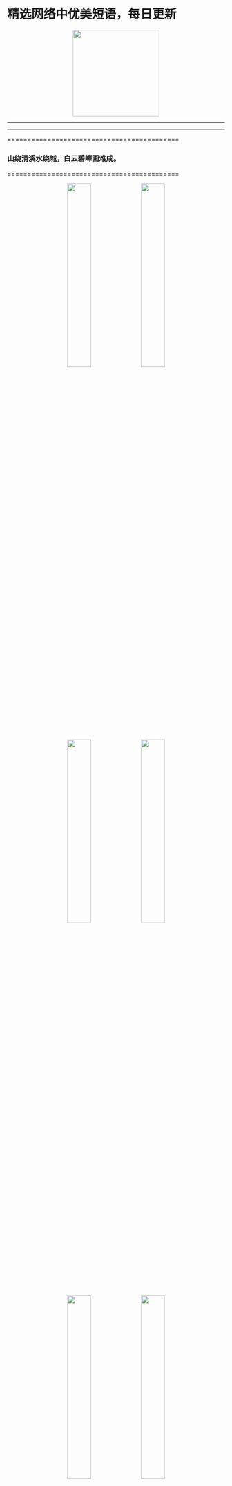  # 精选网络中优美短语，每日更新

<p align="center">
  <a href="https://github.com/xxjwxc/PoetryRhyme">
    <img src="img/logo/logo2.jpg" width="200">
  </a>
</p>

-----------------------------------



-----------------------------------
===========================================
### 山绕清溪水绕城，白云碧嶂画难成。 ​​​​
===========================================

<p align="center" margin: 0 auto;>
<img src="http://wx1.sinaimg.cn/large/006qmtKlly1gdy5tagrngj30c8092gmh.jpg" width=33%>
<img src="http://wx1.sinaimg.cn/large/006qmtKlly1gdy5tahmz6j30c809t755.jpg" width=33%>
<img src="http://wx1.sinaimg.cn/large/006qmtKlly1gdy5tagxpdj30c80ezdh4.jpg" width=33%>
<img src="http://wx1.sinaimg.cn/large/006qmtKlly1gdy5tahka7j30c80ghtan.jpg" width=33%>
<img src="http://wx1.sinaimg.cn/large/006qmtKlly1gdy5tagtjjj30c808z0ti.jpg" width=33%>
<img src="http://wx1.sinaimg.cn/large/006qmtKlly1gdy5tak7n9j30c80880th.jpg" width=33%>
<img src="http://wx1.sinaimg.cn/large/006qmtKlly1gdy5takrzej30c808zt9i.jpg" width=33%>
<img src="http://wx1.sinaimg.cn/large/006qmtKlly1gdy5talxqmj30c808y3zq.jpg" width=33%>
<img src="http://wx1.sinaimg.cn/large/006qmtKlly1gdy5tan3bwj30c8093mxz.jpg" width=33%>
</p>
<font color=red size=1>2020-04-19 14:20:03 </font>

-----------------------------------

-----------------------------------
===========================================
### 青砖小瓦马头墙，回廊挂落花格窗。 ​
===========================================

<p align="center" margin: 0 auto;>
<img src="http://wx3.sinaimg.cn/large/006qmtKlly1gdy5r2shtoj30j60j8785.jpg" width=33%>
<img src="http://wx3.sinaimg.cn/large/006qmtKlly1gdy5r2rc8bj30j60cs3zk.jpg" width=33%>
<img src="http://wx3.sinaimg.cn/large/006qmtKlly1gdy5r2qnfgj30j60cswfe.jpg" width=33%>
<img src="http://wx3.sinaimg.cn/large/006qmtKlly1gdy5r2qaefj30j60cs3yw.jpg" width=33%>
<img src="http://wx3.sinaimg.cn/large/006qmtKlly1gdy5r2x6cnj30j60csaaj.jpg" width=33%>
<img src="http://wx3.sinaimg.cn/large/006qmtKlly1gdy5r2sl1hj30j60j8di4.jpg" width=33%>
<img src="http://wx3.sinaimg.cn/large/006qmtKlly1gdy5r2whtsj30ig0rcta8.jpg" width=33%>
<img src="http://wx3.sinaimg.cn/large/006qmtKlly1gdy5r2wgphj30j60cs0tz.jpg" width=33%>
<img src="http://wx3.sinaimg.cn/large/006qmtKlly1gdy5r2vw5sj30j60cs3yo.jpg" width=33%>
</p>
<font color=red size=1>2020-04-19 12:20:03 </font>

-----------------------------------

-----------------------------------
===========================================
### 世间不贵长生学，只爱花香耳目前。 ​
===========================================

<p align="center" margin: 0 auto;>
<img src="http://wx2.sinaimg.cn/large/006qmtKlly1gdy5puq902j30j60cr0wz.jpg" width=33%>
<img src="http://wx2.sinaimg.cn/large/006qmtKlly1gdy5puqncwj30j60cr0wj.jpg" width=33%>
<img src="http://wx2.sinaimg.cn/large/006qmtKlly1gdy5purp32j30j60crjvt.jpg" width=33%>
<img src="http://wx2.sinaimg.cn/large/006qmtKlly1gdy5pur27zj30j60cr428.jpg" width=33%>
<img src="http://wx2.sinaimg.cn/large/006qmtKlly1gdy5puzevrj30j60crtbv.jpg" width=33%>
<img src="http://wx2.sinaimg.cn/large/006qmtKlly1gdy5pv607yj30j60suk1j.jpg" width=33%>
<img src="http://wx2.sinaimg.cn/large/006qmtKlly1gdy5pv0w6zj30j60sutdr.jpg" width=33%>
<img src="http://wx2.sinaimg.cn/large/006qmtKlly1gdy5pv1da1j30j60crtcb.jpg" width=33%>
<img src="http://wx2.sinaimg.cn/large/006qmtKlly1gdy5pv3ijjj30j60su7bt.jpg" width=33%>
</p>
<font color=red size=1>2020-04-19 10:20:03 </font>

-----------------------------------

-----------------------------------
===========================================
### 柔和者，自然善良
### 大度者，自然超脱
### 深远者，自然开阔
### 有容者，自然喜悦 ​
===========================================

<p align="center" margin: 0 auto;>
<img src="http://wx4.sinaimg.cn/large/006qmtKlly1gdy5oom25aj30j60csdhr.jpg" width=33%>
<img src="http://wx4.sinaimg.cn/large/006qmtKlly1gdy5oomd6hj30j60bzwhe.jpg" width=33%>
<img src="http://wx4.sinaimg.cn/large/006qmtKlly1gdy5oon4ykj30j60cs77d.jpg" width=33%>
<img src="http://wx4.sinaimg.cn/large/006qmtKlly1gdy5oon3stj30j60cs421.jpg" width=33%>
<img src="http://wx4.sinaimg.cn/large/006qmtKlly1gdy5ootdiaj30j60csdgw.jpg" width=33%>
<img src="http://wx4.sinaimg.cn/large/006qmtKlly1gdy5ool9zyj30j00fggmc.jpg" width=33%>
<img src="http://wx4.sinaimg.cn/large/006qmtKlly1gdy5oowmloj30j60se46s.jpg" width=33%>
<img src="http://wx4.sinaimg.cn/large/006qmtKlly1gdy5oou1uqj30j60csjtr.jpg" width=33%>
<img src="http://wx4.sinaimg.cn/large/006qmtKlly1gdy5oox1iwj30j60cswgp.jpg" width=33%>
</p>
<font color=red size=1>2020-04-19 08:20:03 </font>

-----------------------------------

-----------------------------------
===========================================
### 空山无人，水流花开[心]早安[心] ​
===========================================

<p align="center" margin: 0 auto;>
<img src="http://wx1.sinaimg.cn/large/006qmtKlly1gdy5n8hby8j30j60csmza.jpg" width=33%>
<img src="http://wx1.sinaimg.cn/large/006qmtKlly1gdy5n8gl86j30j60csmyn.jpg" width=33%>
<img src="http://wx1.sinaimg.cn/large/006qmtKlly1gdy5n89e2lj30j60cs3zq.jpg" width=33%>
<img src="http://wx1.sinaimg.cn/large/006qmtKlly1gdy5n8bhqyj30j60csjsw.jpg" width=33%>
<img src="http://wx1.sinaimg.cn/large/006qmtKlly1gdy5n89udhj30j60ctmyx.jpg" width=33%>
<img src="http://wx1.sinaimg.cn/large/006qmtKlly1gdy5n8i6w8j30j60bw40d.jpg" width=33%>
<img src="http://wx1.sinaimg.cn/large/006qmtKlly1gdy5n8ga58j30j60r8jw5.jpg" width=33%>
<img src="http://wx1.sinaimg.cn/large/006qmtKlly1gdy5n8gj13j30j60ctwfy.jpg" width=33%>
<img src="http://wx1.sinaimg.cn/large/006qmtKlly1gdy5n8hdgcj30j60ct404.jpg" width=33%>
</p>
<font color=red size=1>2020-04-19 06:20:03 </font>

-----------------------------------

-----------------------------------
===========================================
### 花有清香月有阴[月亮]晚安[月亮] ​
===========================================

<p align="center" margin: 0 auto;>
<img src="http://wx2.sinaimg.cn/large/006qmtKlly1gdwxpxs0j8j30j60cnacy.jpg" width=33%>
<img src="http://wx2.sinaimg.cn/large/006qmtKlly1gdwxpxt799j30j60cm0wl.jpg" width=33%>
<img src="http://wx2.sinaimg.cn/large/006qmtKlly1gdwxpy1l3ej30j60eejw4.jpg" width=33%>
<img src="http://wx2.sinaimg.cn/large/006qmtKlly1gdwxpxseszj30j60coq5l.jpg" width=33%>
<img src="http://wx2.sinaimg.cn/large/006qmtKlly1gdwxpxya7uj30j60cat9z.jpg" width=33%>
<img src="http://wx2.sinaimg.cn/large/006qmtKlly1gdwxpxtad5j30j60cp77h.jpg" width=33%>
<img src="http://wx2.sinaimg.cn/large/006qmtKlly1gdwxpxz9hqj30j60cqtcl.jpg" width=33%>
<img src="http://wx2.sinaimg.cn/large/006qmtKlly1gdwxpy87qej30j60cq77a.jpg" width=33%>
<img src="http://wx2.sinaimg.cn/large/006qmtKlly1gdwxpy07ssj30j60d7tb0.jpg" width=33%>
</p>
<font color=red size=1>2020-04-18 22:20:03 </font>

-----------------------------------

-----------------------------------
===========================================
### 山气朝来爽，溪流日向清。
### 远心何处惬，闲棹此中行。 ​
===========================================

<p align="center" margin: 0 auto;>
<img src="http://wx3.sinaimg.cn/large/006qmtKlly1gdwxuy9lwaj30j60ctdg9.jpg" width=33%>
<img src="http://wx3.sinaimg.cn/large/006qmtKlly1gdwxuy9prtj30j60ctdg9.jpg" width=33%>
<img src="http://wx3.sinaimg.cn/large/006qmtKlly1gdwxuyabzij30j60csq4d.jpg" width=33%>
<img src="http://wx3.sinaimg.cn/large/006qmtKlly1gdwxuy9vdmj30j60ctdg9.jpg" width=33%>
<img src="http://wx3.sinaimg.cn/large/006qmtKlly1gdwxuy9sbmj30j60aeaau.jpg" width=33%>
<img src="http://wx3.sinaimg.cn/large/006qmtKlly1gdwxuya2fmj30j60csab3.jpg" width=33%>
<img src="http://wx3.sinaimg.cn/large/006qmtKlly1gdwxuyh4v8j30j60as0ty.jpg" width=33%>
<img src="http://wx3.sinaimg.cn/large/006qmtKlly1gdwxuykasaj30j60as3zt.jpg" width=33%>
<img src="http://wx3.sinaimg.cn/large/006qmtKlly1gdwxuylxz5j30j60cst96.jpg" width=33%>
</p>
<font color=red size=1>2020-04-18 18:20:03 </font>

-----------------------------------

-----------------------------------
===========================================
### 一念一清净，心是莲花开 ​
===========================================

<p align="center" margin: 0 auto;>
<img src="http://wx2.sinaimg.cn/large/006qmtKlly1gdwxtooaufj30j60kyacs.jpg" width=33%>
<img src="http://wx2.sinaimg.cn/large/006qmtKlly1gdwxtov654j30j60g5q49.jpg" width=33%>
<img src="http://wx2.sinaimg.cn/large/006qmtKlly1gdwxtomy87j30j60j9mz1.jpg" width=33%>
<img src="http://wx2.sinaimg.cn/large/006qmtKlly1gdwxtoujzdj30j60l10ur.jpg" width=33%>
<img src="http://wx2.sinaimg.cn/large/006qmtKlly1gdwxton6orj30j60h4jtb.jpg" width=33%>
<img src="http://wx2.sinaimg.cn/large/006qmtKlly1gdwxtonxsdj30j60kzwfx.jpg" width=33%>
<img src="http://wx2.sinaimg.cn/large/006qmtKlly1gdwxtouazpj30j60hdwfg.jpg" width=33%>
<img src="http://wx2.sinaimg.cn/large/006qmtKlly1gdwxtovt13j30j60hbabv.jpg" width=33%>
<img src="http://wx2.sinaimg.cn/large/006qmtKlly1gdwxtovs89j30j60l10ur.jpg" width=33%>
</p>
<font color=red size=1>2020-04-18 16:20:03 </font>

-----------------------------------

-----------------------------------
===========================================
### 兰花本是山中草，还向山中种此花。 ​
===========================================

<p align="center" margin: 0 auto;>
<img src="http://wx2.sinaimg.cn/large/006qmtKlly1gdwxsc10h7j30j609sju5.jpg" width=33%>
<img src="http://wx2.sinaimg.cn/large/006qmtKlly1gdwxsbpzmbj30j60prgow.jpg" width=33%>
<img src="http://wx2.sinaimg.cn/large/006qmtKlly1gdwxsbo4i0j30j60cswfv.jpg" width=33%>
<img src="http://wx2.sinaimg.cn/large/006qmtKlly1gdwxsbwk6zj30go0ae0tn.jpg" width=33%>
<img src="http://wx2.sinaimg.cn/large/006qmtKlly1gdwxsbnxw6j30j60cltaa.jpg" width=33%>
<img src="http://wx2.sinaimg.cn/large/006qmtKlly1gdwxsbwjsgj30j60cs752.jpg" width=33%>
<img src="http://wx2.sinaimg.cn/large/006qmtKlly1gdwxsbvavgj30j60cpjst.jpg" width=33%>
<img src="http://wx2.sinaimg.cn/large/006qmtKlly1gdwxsc0zq1j30is0hs756.jpg" width=33%>
<img src="http://wx2.sinaimg.cn/large/006qmtKlly1gdwxsc304sj30ip0bk40h.jpg" width=33%>
</p>
<font color=red size=1>2020-04-18 14:20:03 </font>

-----------------------------------

-----------------------------------
===========================================
### 几日邻村桑柘，梦中烟雨江南。 ​
===========================================

<p align="center" margin: 0 auto;>
<img src="http://wx2.sinaimg.cn/large/006qmtKlly1gdwxoojdpwj30j60chgnn.jpg" width=33%>
<img src="http://wx2.sinaimg.cn/large/006qmtKlly1gdwxooalhoj30j6087t94.jpg" width=33%>
<img src="http://wx2.sinaimg.cn/large/006qmtKlly1gdwxoobq7ij30j60cl76o.jpg" width=33%>
<img src="http://wx2.sinaimg.cn/large/006qmtKlly1gdwxooba19j30j60abjs4.jpg" width=33%>
<img src="http://wx2.sinaimg.cn/large/006qmtKlly1gdwxook39dj30e30biq52.jpg" width=33%>
<img src="http://wx2.sinaimg.cn/large/006qmtKlly1gdwxoobbulj30hd0ajdhi.jpg" width=33%>
<img src="http://wx2.sinaimg.cn/large/006qmtKlly1gdwxooea1ij30j60b7wfq.jpg" width=33%>
<img src="http://wx2.sinaimg.cn/large/006qmtKlly1gdwxoone4wj30ix0b177h.jpg" width=33%>
<img src="http://wx2.sinaimg.cn/large/006qmtKlly1gdwxoohok2j30j60csjt9.jpg" width=33%>
</p>
<font color=red size=1>2020-04-18 12:20:03 </font>

-----------------------------------

-----------------------------------
===========================================
### 江南春尽离肠断，蘋满汀洲人未归。 ​
===========================================

<p align="center" margin: 0 auto;>
<img src="http://wx2.sinaimg.cn/large/006qmtKlly1gdwxn5nm79j30j60doaaq.jpg" width=33%>
<img src="http://wx2.sinaimg.cn/large/006qmtKlly1gdwxn5i0ilj30j60cq0ts.jpg" width=33%>
<img src="http://wx2.sinaimg.cn/large/006qmtKlly1gdwxn5iaj2j30j60csabf.jpg" width=33%>
<img src="http://wx2.sinaimg.cn/large/006qmtKlly1gdwxn5isk1j30i80b1abs.jpg" width=33%>
<img src="http://wx2.sinaimg.cn/large/006qmtKlly1gdwxn5i5cdj30im0btwf7.jpg" width=33%>
<img src="http://wx2.sinaimg.cn/large/006qmtKlly1gdwxn5j6iej30is0bmmxz.jpg" width=33%>
<img src="http://wx2.sinaimg.cn/large/006qmtKlly1gdwxn5o63dj30io0dy75n.jpg" width=33%>
<img src="http://wx2.sinaimg.cn/large/006qmtKlly1gdwxn5n81rj30j60cq0u0.jpg" width=33%>
<img src="http://wx2.sinaimg.cn/large/006qmtKlly1gdwxn5xihhj30du0ku40d.jpg" width=33%>
</p>
<font color=red size=1>2020-04-18 10:20:03 </font>

-----------------------------------

-----------------------------------
===========================================
### 一鸟不啼春寂寂，百花都落雨蒙蒙。 ​
===========================================

<p align="center" margin: 0 auto;>
<img src="http://wx2.sinaimg.cn/large/006qmtKlly1gdwxldn3wej30j60j60vg.jpg" width=33%>
<img src="http://wx2.sinaimg.cn/large/006qmtKlly1gdwxldlexjj30j60cjdgk.jpg" width=33%>
<img src="http://wx2.sinaimg.cn/large/006qmtKlly1gdwxldle9qj30j60bdt9t.jpg" width=33%>
<img src="http://wx2.sinaimg.cn/large/006qmtKlly1gdwxldmjeqj30j60csab5.jpg" width=33%>
<img src="http://wx2.sinaimg.cn/large/006qmtKlly1gdwxldn2sij30j60e2jt8.jpg" width=33%>
<img src="http://wx2.sinaimg.cn/large/006qmtKlly1gdwxldm6vlj30j60ctgmq.jpg" width=33%>
<img src="http://wx2.sinaimg.cn/large/006qmtKlly1gdwxldqbduj30j60csjsr.jpg" width=33%>
<img src="http://wx2.sinaimg.cn/large/006qmtKlly1gdwxldqsmwj30j60cp75i.jpg" width=33%>
<img src="http://wx2.sinaimg.cn/large/006qmtKlly1gdwxldsi7pj30j60cojry.jpg" width=33%>
</p>
<font color=red size=1>2020-04-18 08:20:03 </font>

-----------------------------------

-----------------------------------
===========================================
### 晨运祥光 [心]早安[心] ​
===========================================

<p align="center" margin: 0 auto;>
<img src="http://wx3.sinaimg.cn/large/006qmtKlly1gdwxj8s8roj30j60cet9w.jpg" width=33%>
<img src="http://wx3.sinaimg.cn/large/006qmtKlly1gdwxj8536uj30j60co3zs.jpg" width=33%>
<img src="http://wx3.sinaimg.cn/large/006qmtKlly1gdwxj853exj30j60cm0u2.jpg" width=33%>
<img src="http://wx3.sinaimg.cn/large/006qmtKlly1gdwxj8552aj30j60cjjsk.jpg" width=33%>
<img src="http://wx3.sinaimg.cn/large/006qmtKlly1gdwxj87bsxj30j60sz77l.jpg" width=33%>
<img src="http://wx3.sinaimg.cn/large/006qmtKlly1gdwxj8a3p3j30j60szgob.jpg" width=33%>
<img src="http://wx3.sinaimg.cn/large/006qmtKlly1gdwxj8al6uj30j60cndgz.jpg" width=33%>
<img src="http://wx3.sinaimg.cn/large/006qmtKlly1gdwxj8c12aj30j60ck0ug.jpg" width=33%>
<img src="http://wx3.sinaimg.cn/large/006qmtKlly1gdwxj8d7uhj30j60cmmy2.jpg" width=33%>
</p>
<font color=red size=1>2020-04-18 06:20:03 </font>

-----------------------------------

-----------------------------------
===========================================
### 村逢好处嫌风便，酒到醒来觉夜寒。[月亮]晚安[月亮] ​
===========================================

<p align="center" margin: 0 auto;>
<img src="http://wx1.sinaimg.cn/large/006qmtKlly1gdvp5l078gj309z09vmxe.jpg" width=33%>
<img src="http://wx1.sinaimg.cn/large/006qmtKlly1gdvp5l1wn8j309z0a1gm2.jpg" width=33%>
<img src="http://wx1.sinaimg.cn/large/006qmtKlly1gdvp5l0oumj30a109rt8x.jpg" width=33%>
<img src="http://wx1.sinaimg.cn/large/006qmtKlly1gdvp5l29whj30a50a5gm2.jpg" width=33%>
<img src="http://wx1.sinaimg.cn/large/006qmtKlly1gdvp5l3jl3j30j60c0dhn.jpg" width=33%>
<img src="http://wx1.sinaimg.cn/large/006qmtKlly1gdvp5l0e60j309y09xq35.jpg" width=33%>
<img src="http://wx1.sinaimg.cn/large/006qmtKlly1gdvp5l7yfcj30j60srq7v.jpg" width=33%>
<img src="http://wx1.sinaimg.cn/large/006qmtKlly1gdvp5lc8qgj30j60srmzy.jpg" width=33%>
<img src="http://wx1.sinaimg.cn/large/006qmtKlly1gdvp5l5eqsj30a009xq36.jpg" width=33%>
</p>
<font color=red size=1>2020-04-17 22:20:04 </font>

-----------------------------------




-----------------------------------
===========================================
### 55句诗词接龙，一起来感受下中华诗词博大精深！ ​
===========================================

<p align="center" margin: 0 auto;>
<img src="http://wx3.sinaimg.cn/large/006qmtKlly1gdvp30dwefj30dw0d7dgo.jpg" width=33%>
<img src="http://wx3.sinaimg.cn/large/006qmtKlly1gdvp30kkrpj30dw0d6my3.jpg" width=33%>
<img src="http://wx3.sinaimg.cn/large/006qmtKlly1gdvp30ds39j30dw0d7756.jpg" width=33%>
<img src="http://wx3.sinaimg.cn/large/006qmtKlly1gdvp30ktglj30dw0d7gmi.jpg" width=33%>
<img src="http://wx3.sinaimg.cn/large/006qmtKlly1gdvp30f4sxj30dw0d7dgq.jpg" width=33%>
<img src="http://wx3.sinaimg.cn/large/006qmtKlly1gdvp30e99yj30dw0d8wfc.jpg" width=33%>
<img src="http://wx3.sinaimg.cn/large/006qmtKlly1gdvp30iim9j30dw0d6gmi.jpg" width=33%>
<img src="http://wx3.sinaimg.cn/large/006qmtKlly1gdvp30k2y7j30dw0d5q3w.jpg" width=33%>
<img src="http://wx3.sinaimg.cn/large/006qmtKlly1gdvp30kw77j30dw0d5t9p.jpg" width=33%>
</p>
<font color=red size=1>2020-04-17 16:20:03 </font>

-----------------------------------

-----------------------------------
===========================================
### 叶动花中露，湍鸣暗里泉。
### 竹风声若雨，山虫听似蝉。
### -----《草堂寺寻无名法师诗》 刘孝先
### #吾爱诗词# #诗词歌赋# #诗词# ​
===========================================

<p align="center" margin: 0 auto;>
<img src="http://wx1.sinaimg.cn/large/006qmtKlly1gdvp1sm5wij30j60cq75h.jpg" width=33%>
<img src="http://wx1.sinaimg.cn/large/006qmtKlly1gdvp1spkidj30j60syq8z.jpg" width=33%>
<img src="http://wx1.sinaimg.cn/large/006qmtKlly1gdvp1sfc1cj30j60cs0ut.jpg" width=33%>
<img src="http://wx1.sinaimg.cn/large/006qmtKlly1gdvp1so93rj30j60j678v.jpg" width=33%>
<img src="http://wx1.sinaimg.cn/large/006qmtKlly1gdvp1siwwcj30j60j6jux.jpg" width=33%>
<img src="http://wx1.sinaimg.cn/large/006qmtKlly1gdvp1seqflj30j60csdgn.jpg" width=33%>
<img src="http://wx1.sinaimg.cn/large/006qmtKlly1gdvp1slxs4j30j60cq75d.jpg" width=33%>
<img src="http://wx1.sinaimg.cn/large/006qmtKlly1gdvp1suxzqj30j60szwg1.jpg" width=33%>
<img src="http://wx1.sinaimg.cn/large/006qmtKlly1gdvp1sok2hj30j60cqwgi.jpg" width=33%>
</p>
<font color=red size=1>2020-04-17 14:20:03 </font>

-----------------------------------

-----------------------------------
===========================================
### 春有百花秋有月，夏有凉风冬有雪。
### 若无闲事挂心头，便是人间好时节。 ​
===========================================

<p align="center" margin: 0 auto;>
<img src="http://wx4.sinaimg.cn/large/006qmtKlly1gdvoz3byupj30j60cq0tu.jpg" width=33%>
<img src="http://wx4.sinaimg.cn/large/006qmtKlly1gdvoz3lrsmj30j60dpwgh.jpg" width=33%>
<img src="http://wx4.sinaimg.cn/large/006qmtKlly1gdvoz3eetqj30j60ojdjs.jpg" width=33%>
<img src="http://wx4.sinaimg.cn/large/006qmtKlly1gdvoz3brslj30j60dv3zn.jpg" width=33%>
<img src="http://wx4.sinaimg.cn/large/006qmtKlly1gdvoz3c1wvj30j60dmmyf.jpg" width=33%>
<img src="http://wx4.sinaimg.cn/large/006qmtKlly1gdvoz3knvrj30j60clgnc.jpg" width=33%>
<img src="http://wx4.sinaimg.cn/large/006qmtKlly1gdvoz3idouj30j60clgmx.jpg" width=33%>
<img src="http://wx4.sinaimg.cn/large/006qmtKlly1gdvoz3if0rj30j60co0tm.jpg" width=33%>
<img src="http://wx4.sinaimg.cn/large/006qmtKlly1gdvoz3kkxqj30j60chmy8.jpg" width=33%>
</p>
<font color=red size=1>2020-04-17 12:20:03 </font>

-----------------------------------

-----------------------------------
===========================================
### 桃花弄水色，波荡摇春光。 ​
===========================================

<p align="center" margin: 0 auto;>
<img src="http://wx4.sinaimg.cn/large/006qmtKlly1gdvoxy3t2cj30gm0acq4h.jpg" width=33%>
<img src="http://wx4.sinaimg.cn/large/006qmtKlly1gdvoxyavrij30im0ccjti.jpg" width=33%>
<img src="http://wx4.sinaimg.cn/large/006qmtKlly1gdvoxy3h8wj30j60ceab7.jpg" width=33%>
<img src="http://wx4.sinaimg.cn/large/006qmtKlly1gdvoxy50fcj30j60cqjuk.jpg" width=33%>
<img src="http://wx4.sinaimg.cn/large/006qmtKlly1gdvoxy3wc7j30i10dktav.jpg" width=33%>
<img src="http://wx4.sinaimg.cn/large/006qmtKlly1gdvoxy4uevj30j60cpabp.jpg" width=33%>
<img src="http://wx4.sinaimg.cn/large/006qmtKlly1gdvoxya104j30j60ckq5i.jpg" width=33%>
<img src="http://wx4.sinaimg.cn/large/006qmtKlly1gdvoxyb5pkj30j60buq57.jpg" width=33%>
<img src="http://wx4.sinaimg.cn/large/006qmtKlly1gdvoxydmenj30j60eamzl.jpg" width=33%>
</p>
<font color=red size=1>2020-04-17 10:20:03 </font>

-----------------------------------

-----------------------------------
===========================================
### 双色碧桃  … ​
===========================================

<p align="center" margin: 0 auto;>
<img src="http://wx3.sinaimg.cn/large/006qmtKlly1gdvox169x9j30j60dqgm2.jpg" width=33%>
<img src="http://wx3.sinaimg.cn/large/006qmtKlly1gdvox16g8tj30j60dqgm2.jpg" width=33%>
<img src="http://wx3.sinaimg.cn/large/006qmtKlly1gdvox16omjj30j60c1glt.jpg" width=33%>
<img src="http://wx3.sinaimg.cn/large/006qmtKlly1gdvox16ieqj30j60cm0sx.jpg" width=33%>
<img src="http://wx3.sinaimg.cn/large/006qmtKlly1gdvox16l4vj30j60cgt8x.jpg" width=33%>
<img src="http://wx3.sinaimg.cn/large/006qmtKlly1gdvox16pt8j30j60bvdg4.jpg" width=33%>
<img src="http://wx3.sinaimg.cn/large/006qmtKlly1gdvox1c7q2j30j60c5t8x.jpg" width=33%>
<img src="http://wx3.sinaimg.cn/large/006qmtKlly1gdvox1dwqgj30j60c73yo.jpg" width=33%>
<img src="http://wx3.sinaimg.cn/large/006qmtKlly1gdvox1e5chj30j60c0t8z.jpg" width=33%>
</p>
<font color=red size=1>2020-04-17 08:20:03 </font>

-----------------------------------

-----------------------------------
===========================================
### 朵朵精神叶叶柔，雨晴香指醉人头。[心]早安[心] ​
===========================================

<p align="center" margin: 0 auto;>
<img src="http://wx2.sinaimg.cn/large/006qmtKlly1gdvovztvpcj30j60j0abm.jpg" width=33%>
<img src="http://wx2.sinaimg.cn/large/006qmtKlly1gdvovzu7gfj30ia0lzq57.jpg" width=33%>
<img src="http://wx2.sinaimg.cn/large/006qmtKlly1gdvovzusrbj30j60jd0us.jpg" width=33%>
<img src="http://wx2.sinaimg.cn/large/006qmtKlly1gdvovzuxiwj30ia0niq5e.jpg" width=33%>
<img src="http://wx2.sinaimg.cn/large/006qmtKlly1gdvow05wsoj30hs0qojvj.jpg" width=33%>
<img src="http://wx2.sinaimg.cn/large/006qmtKlly1gdvovzwk1oj30ia0rhdjs.jpg" width=33%>
<img src="http://wx2.sinaimg.cn/large/006qmtKlly1gdvovzxt6kj30j60j9dik.jpg" width=33%>
<img src="http://wx2.sinaimg.cn/large/006qmtKlly1gdvovzzqrxj30j60j2di0.jpg" width=33%>
<img src="http://wx2.sinaimg.cn/large/006qmtKlly1gdvow01fapj30j60j3405.jpg" width=33%>
</p>
<font color=red size=1>2020-04-17 06:20:03 </font>

-----------------------------------

-----------------------------------
===========================================
### 月出鸟栖尽，寂然坐空林。
### 是时心境闲，可以弹素琴。 ​
===========================================

<p align="center" margin: 0 auto;>
<img src="http://wx1.sinaimg.cn/large/006qmtKlly1gdulyzfjbpj30cg08c74g.jpg" width=33%>
<img src="http://wx1.sinaimg.cn/large/006qmtKlly1gdulyzhb3nj30j60c5goa.jpg" width=33%>
<img src="http://wx1.sinaimg.cn/large/006qmtKlly1gdulyzhgigj30j60gg0ui.jpg" width=33%>
<img src="http://wx1.sinaimg.cn/large/006qmtKlly1gdulyzfvj2j30he0c8q3e.jpg" width=33%>
<img src="http://wx1.sinaimg.cn/large/006qmtKlly1gdulyzgv4mj30go0jst9f.jpg" width=33%>
<img src="http://wx1.sinaimg.cn/large/006qmtKlly1gdulyzpnyhj30g60aymy9.jpg" width=33%>
<img src="http://wx1.sinaimg.cn/large/006qmtKlly1gdulyzo22tj30go0gojsv.jpg" width=33%>
<img src="http://wx1.sinaimg.cn/large/006qmtKlly1gdulyzp98ij30fz0fht95.jpg" width=33%>
<img src="http://wx1.sinaimg.cn/large/006qmtKlly1gdulyzs3v8j30go0bct9o.jpg" width=33%>
</p>
<font color=red size=1>2020-04-16 22:20:03 </font>

-----------------------------------

-----------------------------------
===========================================
### 【6册】李清照词传+李煜词传+李白诗传+纳兰性德词传+林徽因传+陆小曼传 http://t.cn/A6wSIgI0 ​
===========================================

<p align="center" margin: 0 auto;>
<img src="http://wx3.sinaimg.cn/large/006qmtKlly1gdvv9ws5odj30m80m8160.jpg" width=33%>
<img src="http://wx3.sinaimg.cn/large/006qmtKlly1gdvv9wu2swj30m80m8qfx.jpg" width=33%>
<img src="http://wx3.sinaimg.cn/large/006qmtKlly1gdvv9wy7wuj30m80m87gx.jpg" width=33%>
</p>
<font color=red size=1>2020-04-16 20:12:50 </font>

-----------------------------------

-----------------------------------
===========================================
### 荷塘烟罩小斋虚，景物皆宜入画图。 ​
===========================================

<p align="center" margin: 0 auto;>
<img src="http://wx2.sinaimg.cn/large/006qmtKlly1gdulxwj4osj30j60cqwfu.jpg" width=33%>
<img src="http://wx2.sinaimg.cn/large/006qmtKlly1gdulxwizp3j30j60cqab8.jpg" width=33%>
<img src="http://wx2.sinaimg.cn/large/006qmtKlly1gdulxwik3hj30j60cqab1.jpg" width=33%>
<img src="http://wx2.sinaimg.cn/large/006qmtKlly1gdulxwjb7cj30j60cq0tq.jpg" width=33%>
<img src="http://wx2.sinaimg.cn/large/006qmtKlly1gdulxwj7ibj30j60cqdh4.jpg" width=33%>
<img src="http://wx2.sinaimg.cn/large/006qmtKlly1gdulxwj4owj30j60cqq42.jpg" width=33%>
<img src="http://wx2.sinaimg.cn/large/006qmtKlly1gdulxwpgu2j30j60cq0tz.jpg" width=33%>
<img src="http://wx2.sinaimg.cn/large/006qmtKlly1gdulxwqxljj30j60cqjt4.jpg" width=33%>
<img src="http://wx2.sinaimg.cn/large/006qmtKlly1gdulxwr36ej30j60cqq4r.jpg" width=33%>
</p>
<font color=red size=1>2020-04-16 18:20:08 </font>

-----------------------------------




-----------------------------------
===========================================
### 西清人住水云乡。心静日偏长。闲中自乐壶天趣，笑红尘、谁是羲皇。垒嶂双溪争似，西湖雨色晴光。 ​
===========================================

<p align="center" margin: 0 auto;>
<img src="http://wx4.sinaimg.cn/large/006qmtKlly1gdtgdzkemyj30j60ct77p.jpg" width=33%>
<img src="http://wx4.sinaimg.cn/large/006qmtKlly1gdtgdzt494j30j60cu0v7.jpg" width=33%>
<img src="http://wx4.sinaimg.cn/large/006qmtKlly1gdtgdzlfmcj30j60cvwhv.jpg" width=33%>
<img src="http://wx4.sinaimg.cn/large/006qmtKlly1gdtgdzuijxj30j60cv77u.jpg" width=33%>
<img src="http://wx4.sinaimg.cn/large/006qmtKlly1gdtgdzlp6wj30j60ctwj4.jpg" width=33%>
<img src="http://wx4.sinaimg.cn/large/006qmtKlly1gdtgdzlg31j30j60cy78x.jpg" width=33%>
<img src="http://wx4.sinaimg.cn/large/006qmtKlly1gdtgdzp45pj30j60cpn1u.jpg" width=33%>
<img src="http://wx4.sinaimg.cn/large/006qmtKlly1gdtgdzpeyej30j60crq5g.jpg" width=33%>
<img src="http://wx4.sinaimg.cn/large/006qmtKlly1gdtgdzrlyfj30j60czgpl.jpg" width=33%>
</p>
<font color=red size=1>2020-04-15 10:20:03 </font>

-----------------------------------

-----------------------------------
===========================================
### 柳丝烟雨，朦胧楼阁。 ​
===========================================

<p align="center" margin: 0 auto;>
<img src="http://wx4.sinaimg.cn/large/006qmtKlly1gdtgcp3ak3j30j60coju5.jpg" width=33%>
<img src="http://wx4.sinaimg.cn/large/006qmtKlly1gdtgcp50srj30ec0lvtcv.jpg" width=33%>
<img src="http://wx4.sinaimg.cn/large/006qmtKlly1gdtgcp3y23j30j60ct418.jpg" width=33%>
<img src="http://wx4.sinaimg.cn/large/006qmtKlly1gdtgcp4iu5j30j60cq76v.jpg" width=33%>
<img src="http://wx4.sinaimg.cn/large/006qmtKlly1gdtgcp33i5j30j60coq55.jpg" width=33%>
<img src="http://wx4.sinaimg.cn/large/006qmtKlly1gdtgcp3dnhj30j60cxmzt.jpg" width=33%>
<img src="http://wx4.sinaimg.cn/large/006qmtKlly1gdtgcp93guj30e90lp0xe.jpg" width=33%>
<img src="http://wx4.sinaimg.cn/large/006qmtKlly1gdtgcp9liqj30j60cnju1.jpg" width=33%>
<img src="http://wx4.sinaimg.cn/large/006qmtKlly1gdtgcpbqr0j30j60cun1f.jpg" width=33%>
</p>
<font color=red size=1>2020-04-15 08:20:03 </font>

-----------------------------------

-----------------------------------
===========================================
### 云山叠叠几千重，幽谷路深绝人踪。
### 碧涧清流多胜境，时来鸟语合人心。
### [心]早安[心] ​
===========================================

<p align="center" margin: 0 auto;>
<img src="http://wx1.sinaimg.cn/large/006qmtKlly1gdtgawwbl6j30j60hjtgf.jpg" width=33%>
<img src="http://wx1.sinaimg.cn/large/006qmtKlly1gdtgawjsp1j30j60pcwnc.jpg" width=33%>
<img src="http://wx1.sinaimg.cn/large/006qmtKlly1gdtgawmocpj30j60sqn82.jpg" width=33%>
<img src="http://wx1.sinaimg.cn/large/006qmtKlly1gdtgavskn5j30j60l4wmk.jpg" width=33%>
<img src="http://wx1.sinaimg.cn/large/006qmtKlly1gdtgavrx4aj30j6157tfd.jpg" width=33%>
<img src="http://wx1.sinaimg.cn/large/006qmtKlly1gdtgavv6y3j30j60t0wq4.jpg" width=33%>
<img src="http://wx1.sinaimg.cn/large/006qmtKlly1gdtgavzrm4j30j60wt7ij.jpg" width=33%>
<img src="http://wx1.sinaimg.cn/large/006qmtKlly1gdtgaw11njj30j60nytk0.jpg" width=33%>
<img src="http://wx1.sinaimg.cn/large/006qmtKlly1gdtgaw1fugj30j60sl0x7.jpg" width=33%>
</p>
<font color=red size=1>2020-04-15 06:20:03 </font>

-----------------------------------

-----------------------------------
===========================================
### 去岁看花曾冒雨，今年冒雨复看花。[月亮]晚安[月亮] ​
===========================================

<p align="center" margin: 0 auto;>
<img src="http://wx1.sinaimg.cn/large/006qmtKlly1gdsb3vpl4sj30j60csju6.jpg" width=33%>
<img src="http://wx1.sinaimg.cn/large/006qmtKlly1gdsb3vxljsj30j60cs40n.jpg" width=33%>
<img src="http://wx1.sinaimg.cn/large/006qmtKlly1gdsb3w0gv5j30j60csadl.jpg" width=33%>
<img src="http://wx1.sinaimg.cn/large/006qmtKlly1gdsb3vq8grj30j60csgp9.jpg" width=33%>
<img src="http://wx1.sinaimg.cn/large/006qmtKlly1gdsb3w6btlj30j60csjum.jpg" width=33%>
<img src="http://wx1.sinaimg.cn/large/006qmtKlly1gdsb3vrz78j30j60cjtcs.jpg" width=33%>
<img src="http://wx1.sinaimg.cn/large/006qmtKlly1gdsb3vzxmxj30iz0sg7bf.jpg" width=33%>
<img src="http://wx1.sinaimg.cn/large/006qmtKlly1gdsb3w0k1pj30j60cstc7.jpg" width=33%>
<img src="http://wx1.sinaimg.cn/large/006qmtKlly1gdsb3w2nqyj30j60csmzb.jpg" width=33%>
</p>
<font color=red size=1>2020-04-14 22:20:03 </font>

-----------------------------------

-----------------------------------
===========================================
### #好书推荐# 【八大文学名家作品】鲁迅+萧红+朱自清+冰心+沈从文+老舍+叶圣陶+汪曾祺 http://t.cn/A6wMZ8jT ​
===========================================

<p align="center" margin: 0 auto;>
<img src="http://wx3.sinaimg.cn/large/006qmtKlly1gdtkik07z5j30m80m8wof.jpg" width=33%>
<img src="http://wx3.sinaimg.cn/large/006qmtKlly1gdtkik1r46j30m80m87g7.jpg" width=33%>
<img src="http://wx3.sinaimg.cn/large/006qmtKlly1gdtkik5axvj30m80m8gxf.jpg" width=33%>
</p>
<font color=red size=1>2020-04-14 20:30:09 </font>

-----------------------------------

-----------------------------------
===========================================
### 京国多年情尽改，忽听春雨忆江南。 ​
===========================================

<p align="center" margin: 0 auto;>
<img src="http://wx3.sinaimg.cn/large/006qmtKlly1gdsb2ioqnjj30j609ugmu.jpg" width=33%>
<img src="http://wx3.sinaimg.cn/large/006qmtKlly1gdsb2iw8k6j30il0b5adb.jpg" width=33%>
<img src="http://wx3.sinaimg.cn/large/006qmtKlly1gdsb2j553nj30d50hwn2j.jpg" width=33%>
<img src="http://wx3.sinaimg.cn/large/006qmtKlly1gdsb2j0ey9j30j60r1jww.jpg" width=33%>
<img src="http://wx3.sinaimg.cn/large/006qmtKlly1gdsb2ip94pj30j60csmyt.jpg" width=33%>
<img src="http://wx3.sinaimg.cn/large/006qmtKlly1gdsb2irrfej30hz0bb41l.jpg" width=33%>
<img src="http://wx3.sinaimg.cn/large/006qmtKlly1gdsb2iu55jj30j60rj0w1.jpg" width=33%>
<img src="http://wx3.sinaimg.cn/large/006qmtKlly1gdsb2itnpdj30j60csacj.jpg" width=33%>
<img src="http://wx3.sinaimg.cn/large/006qmtKlly1gdsb2ixgu1j30j60cstar.jpg" width=33%>
</p>
<font color=red size=1>2020-04-14 18:20:03 </font>

-----------------------------------

-----------------------------------
===========================================
### 花气香诸寺，湖光湿半城。 ​
===========================================

<p align="center" margin: 0 auto;>
<img src="http://wx3.sinaimg.cn/large/006qmtKlly1gdsb14li53j30j60kb45a.jpg" width=33%>
<img src="http://wx3.sinaimg.cn/large/006qmtKlly1gdsb14tz4pj30j60ctgqh.jpg" width=33%>
<img src="http://wx3.sinaimg.cn/large/006qmtKlly1gdsb14uiruj30j60ctjw1.jpg" width=33%>
<img src="http://wx3.sinaimg.cn/large/006qmtKlly1gdsb14k5qqj30j60cr0wz.jpg" width=33%>
<img src="http://wx3.sinaimg.cn/large/006qmtKlly1gdsb14nfpdj30j60dstdn.jpg" width=33%>
<img src="http://wx3.sinaimg.cn/large/006qmtKlly1gdsb14kk3kj30j60cr0wj.jpg" width=33%>
<img src="http://wx3.sinaimg.cn/large/006qmtKlly1gdsb14qhphj30j60ct43a.jpg" width=33%>
<img src="http://wx3.sinaimg.cn/large/006qmtKlly1gdsb14qf05j30j60cs76w.jpg" width=33%>
<img src="http://wx3.sinaimg.cn/large/006qmtKlly1gdsb14tzuvj30j60y2dls.jpg" width=33%>
</p>
<font color=red size=1>2020-04-14 16:20:03 </font>

-----------------------------------

-----------------------------------
===========================================
### 草木摇落，幽兰独芳 ​
===========================================

<p align="center" margin: 0 auto;>
<img src="http://wx3.sinaimg.cn/large/006qmtKlly1gdsazqr33bj30j60cuwfv.jpg" width=33%>
<img src="http://wx3.sinaimg.cn/large/006qmtKlly1gdsazqrhc3j30j60cujt8.jpg" width=33%>
<img src="http://wx3.sinaimg.cn/large/006qmtKlly1gdsazqrdswj30j60cuabg.jpg" width=33%>
<img src="http://wx3.sinaimg.cn/large/006qmtKlly1gdsazqrk8zj30j60cuta9.jpg" width=33%>
<img src="http://wx3.sinaimg.cn/large/006qmtKlly1gdsazqrxt1j30j60cuaby.jpg" width=33%>
<img src="http://wx3.sinaimg.cn/large/006qmtKlly1gdsazqykugj30j60cumym.jpg" width=33%>
<img src="http://wx3.sinaimg.cn/large/006qmtKlly1gdsazqxj34j30j60cutaf.jpg" width=33%>
<img src="http://wx3.sinaimg.cn/large/006qmtKlly1gdsazqxlz6j30j60cudhk.jpg" width=33%>
<img src="http://wx3.sinaimg.cn/large/006qmtKlly1gdsazqxpo0j30j60cudhz.jpg" width=33%>
</p>
<font color=red size=1>2020-04-14 14:20:03 </font>

-----------------------------------

-----------------------------------
===========================================
### 竹林能清幽，岩窦富奇伟。 ​
===========================================

<p align="center" margin: 0 auto;>
<img src="http://wx4.sinaimg.cn/large/006qmtKlly1gdsap5y2y4j30j60btdgp.jpg" width=33%>
<img src="http://wx4.sinaimg.cn/large/006qmtKlly1gdsap5njowj30j60cr74t.jpg" width=33%>
<img src="http://wx4.sinaimg.cn/large/006qmtKlly1gdsap5nwozj30j60cst9a.jpg" width=33%>
<img src="http://wx4.sinaimg.cn/large/006qmtKlly1gdsap5o43nj30j60cswfm.jpg" width=33%>
<img src="http://wx4.sinaimg.cn/large/006qmtKlly1gdsap6000vj30j60e7tcp.jpg" width=33%>
<img src="http://wx4.sinaimg.cn/large/006qmtKlly1gdsap5nrudj30j60cs755.jpg" width=33%>
<img src="http://wx4.sinaimg.cn/large/006qmtKlly1gdsap5s99tj30j60csabv.jpg" width=33%>
<img src="http://wx4.sinaimg.cn/large/006qmtKlly1gdsap5t2o5j30j60csq4c.jpg" width=33%>
<img src="http://wx4.sinaimg.cn/large/006qmtKlly1gdsap5rvmmj30j60csdgi.jpg" width=33%>
</p>
<font color=red size=1>2020-04-14 12:20:03 </font>

-----------------------------------




-----------------------------------
===========================================
### 微雨小庭春寂寞，燕飞莺语隔帘栊 ​
===========================================

<p align="center" margin: 0 auto;>
<img src="http://wx1.sinaimg.cn/large/006qmtKlly1gdsamhwx9cj30j60c9tb5.jpg" width=33%>
<img src="http://wx1.sinaimg.cn/large/006qmtKlly1gdsamhvx5sj30j60ah75a.jpg" width=33%>
<img src="http://wx1.sinaimg.cn/large/006qmtKlly1gdsami318jj30j60aht9j.jpg" width=33%>
<img src="http://wx1.sinaimg.cn/large/006qmtKlly1gdsamhwlejj30j60aht9u.jpg" width=33%>
<img src="http://wx1.sinaimg.cn/large/006qmtKlly1gdsamhw5ihj30j60ahmy0.jpg" width=33%>
<img src="http://wx1.sinaimg.cn/large/006qmtKlly1gdsamhw3f0j30j60ah758.jpg" width=33%>
<img src="http://wx1.sinaimg.cn/large/006qmtKlly1gdsamhzilfj30j60ahgm8.jpg" width=33%>
<img src="http://wx1.sinaimg.cn/large/006qmtKlly1gdsami1pa2j30j60ah3zg.jpg" width=33%>
<img src="http://wx1.sinaimg.cn/large/006qmtKlly1gdsami1tbvj30j60aht9i.jpg" width=33%>
</p>
<font color=red size=1>2020-04-14 08:20:03 </font>

-----------------------------------

-----------------------------------
===========================================
### 宜烟宜雨又宜风，拂水藏村复间松。[心]早安[心] ​
===========================================

<p align="center" margin: 0 auto;>
<img src="http://wx3.sinaimg.cn/large/006qmtKlly1gdsaleipccj30j60djq4v.jpg" width=33%>
<img src="http://wx3.sinaimg.cn/large/006qmtKlly1gdsalf25qwj30j60csacc.jpg" width=33%>
<img src="http://wx3.sinaimg.cn/large/006qmtKlly1gdsalekc4kj30j60csq4u.jpg" width=33%>
<img src="http://wx3.sinaimg.cn/large/006qmtKlly1gdsaleiiamj30j60csabi.jpg" width=33%>
<img src="http://wx3.sinaimg.cn/large/006qmtKlly1gdsalej7bkj30j60bnac9.jpg" width=33%>
<img src="http://wx3.sinaimg.cn/large/006qmtKlly1gdsaleisknj30j60csdhi.jpg" width=33%>
<img src="http://wx3.sinaimg.cn/large/006qmtKlly1gdsalezyypj30j60hq470.jpg" width=33%>
<img src="http://wx3.sinaimg.cn/large/006qmtKlly1gdsaleofdkj30j60csq4y.jpg" width=33%>
<img src="http://wx3.sinaimg.cn/large/006qmtKlly1gdsaleyb1pj30j60csdig.jpg" width=33%>
</p>
<font color=red size=1>2020-04-14 06:20:03 </font>

-----------------------------------

-----------------------------------
===========================================
### 月出鸟栖尽，寂然坐空林。
### 是时心境闲，可以弹素琴。 
### [月亮]晚安[月亮] ​
===========================================

<p align="center" margin: 0 auto;>
<img src="http://wx1.sinaimg.cn/large/006qmtKlly1gdr4w70ar7j30j60c5goa.jpg" width=33%>
<img src="http://wx1.sinaimg.cn/large/006qmtKlly1gdr4w73654j30j60gg0ui.jpg" width=33%>
<img src="http://wx1.sinaimg.cn/large/006qmtKlly1gdr4w75ppaj30he0c8q3e.jpg" width=33%>
<img src="http://wx1.sinaimg.cn/large/006qmtKlly1gdr4w6zus6j30go0jst9f.jpg" width=33%>
<img src="http://wx1.sinaimg.cn/large/006qmtKlly1gdr4w6zvk9j30g60aymy9.jpg" width=33%>
<img src="http://wx1.sinaimg.cn/large/006qmtKlly1gdr4w70jutj30go0gojsv.jpg" width=33%>
<img src="http://wx1.sinaimg.cn/large/006qmtKlly1gdr4w72sxuj30fz0fht95.jpg" width=33%>
<img src="http://wx1.sinaimg.cn/large/006qmtKlly1gdr4w751g4j30go0bct9o.jpg" width=33%>
<img src="http://wx1.sinaimg.cn/large/006qmtKlly1gdr4w75tatj30cg08c74g.jpg" width=33%>
</p>
<font color=red size=1>2020-04-13 22:20:03 </font>

-----------------------------------

-----------------------------------
===========================================
### 【正版全集】四大名著全套原著正版，三国演义+水浒传+西游记+红楼梦，白话文必读世界名著小说 http://t.cn/A6wcSxiF ​
===========================================

<p align="center" margin: 0 auto;>
<img src="http://wx1.sinaimg.cn/large/006qmtKlly1gdsehyp8uuj30m80m8gvf.jpg" width=33%>
<img src="http://wx1.sinaimg.cn/large/006qmtKlly1gdsehyo2txj30m80m812j.jpg" width=33%>
<img src="http://wx1.sinaimg.cn/large/006qmtKlly1gdsehymiwcj30m80m8ajp.jpg" width=33%>
</p>
<font color=red size=1>2020-04-13 20:16:14 </font>

-----------------------------------

-----------------------------------
===========================================
### 夕阳欲暝归扁舟，梵磬一声荡兰桨。 ​
===========================================

<p align="center" margin: 0 auto;>
<img src="http://wx2.sinaimg.cn/large/006qmtKlly1gdr4u7jql4j30j60cs406.jpg" width=33%>
<img src="http://wx2.sinaimg.cn/large/006qmtKlly1gdr4u7gbwej30j60sr0xj.jpg" width=33%>
<img src="http://wx2.sinaimg.cn/large/006qmtKlly1gdr4u7dq81j30j60cstaf.jpg" width=33%>
<img src="http://wx2.sinaimg.cn/large/006qmtKlly1gdr4u7dl6hj30j60ebt95.jpg" width=33%>
<img src="http://wx2.sinaimg.cn/large/006qmtKlly1gdr4u7jjvrj30ir0xcgsk.jpg" width=33%>
<img src="http://wx2.sinaimg.cn/large/006qmtKlly1gdr4u7nb4kj30j60j6goa.jpg" width=33%>
<img src="http://wx2.sinaimg.cn/large/006qmtKlly1gdr4u7i0hrj30j60cs752.jpg" width=33%>
<img src="http://wx2.sinaimg.cn/large/006qmtKlly1gdr4u7ld3ej30j60srdhp.jpg" width=33%>
<img src="http://wx2.sinaimg.cn/large/006qmtKlly1gdr4u7lu8xj30j60csab2.jpg" width=33%>
</p>
<font color=red size=1>2020-04-13 18:20:03 </font>

-----------------------------------

-----------------------------------
===========================================
### 轻吟一句情话，执笔一幅情画。 绽放一地情花，覆盖一片青瓦。 共饮一杯清茶，同研一碗青砂。 ​​​​
===========================================

<p align="center" margin: 0 auto;>
<img src="http://wx2.sinaimg.cn/large/006qmtKlly1gdr4spp612j30c80ibq4n.jpg" width=33%>
<img src="http://wx2.sinaimg.cn/large/006qmtKlly1gdr4spw1mbj30c80hst9k.jpg" width=33%>
<img src="http://wx2.sinaimg.cn/large/006qmtKlly1gdr4spo42aj30c80850t5.jpg" width=33%>
<img src="http://wx2.sinaimg.cn/large/006qmtKlly1gdr4spxtz0j30c8085wep.jpg" width=33%>
<img src="http://wx2.sinaimg.cn/large/006qmtKlly1gdr4spnx3cj30c8085glx.jpg" width=33%>
<img src="http://wx2.sinaimg.cn/large/006qmtKlly1gdr4spof9oj30c80icq3v.jpg" width=33%>
<img src="http://wx2.sinaimg.cn/large/006qmtKlly1gdr4spu8w8j30c80icmzy.jpg" width=33%>
<img src="http://wx2.sinaimg.cn/large/006qmtKlly1gdr4spteusj30c80icjrz.jpg" width=33%>
<img src="http://wx2.sinaimg.cn/large/006qmtKlly1gdr4spxxapj30c80gajsp.jpg" width=33%>
</p>
<font color=red size=1>2020-04-13 16:20:03 </font>

-----------------------------------

-----------------------------------
===========================================
### 那些一出口就会令人惊艳的古文？ ​
===========================================

<p align="center" margin: 0 auto;>
<img src="http://wx2.sinaimg.cn/large/006qmtKlly1gdr4rfxqevj30c834pjx0.jpg" width=33%>
<img src="http://wx2.sinaimg.cn/large/006qmtKlly1gdr4rfp4cbj30c8276dj7.jpg" width=33%>
<img src="http://wx2.sinaimg.cn/large/006qmtKlly1gdr4rfwoftj30c82k4wiw.jpg" width=33%>
<img src="http://wx2.sinaimg.cn/large/006qmtKlly1gdr4rfp0cqj30c82emgpd.jpg" width=33%>
<img src="http://wx2.sinaimg.cn/large/006qmtKlly1gdr4rfon1bj30c82fbq69.jpg" width=33%>
<img src="http://wx2.sinaimg.cn/large/006qmtKlly1gdr4rfz79aj30c82k341y.jpg" width=33%>
<img src="http://wx2.sinaimg.cn/large/006qmtKlly1gdr4rfvapgj30c82a476i.jpg" width=33%>
<img src="http://wx2.sinaimg.cn/large/006qmtKlly1gdr4rfvwmdj30c829476u.jpg" width=33%>
<img src="http://wx2.sinaimg.cn/large/006qmtKlly1gdr4rfyowgj30c82pzgqh.jpg" width=33%>
</p>
<font color=red size=1>2020-04-13 14:20:03 </font>

-----------------------------------

-----------------------------------
===========================================
### 浅水之中潮湿地，婀娜芦苇一丛丛；
### 迎风摇曳多姿态，质朴无华野趣浓。
### --------------------《咏芦苇》 ​​​​
===========================================

<p align="center" margin: 0 auto;>
<img src="http://wx4.sinaimg.cn/large/006qmtKlly1gdr4q0ozkgj30c80853zk.jpg" width=33%>
<img src="http://wx4.sinaimg.cn/large/006qmtKlly1gdr4q0gxixj30c807sgmh.jpg" width=33%>
<img src="http://wx4.sinaimg.cn/large/006qmtKlly1gdr4q0h27nj30c8085wfg.jpg" width=33%>
<img src="http://wx4.sinaimg.cn/large/006qmtKlly1gdr4q0ydfkj30c80icjul.jpg" width=33%>
<img src="http://wx4.sinaimg.cn/large/006qmtKlly1gdr4q0pfffj30c8085jsn.jpg" width=33%>
<img src="http://wx4.sinaimg.cn/large/006qmtKlly1gdr4q0i4scj30c8085aat.jpg" width=33%>
<img src="http://wx4.sinaimg.cn/large/006qmtKlly1gdr4q0l0jvj30c80ictc2.jpg" width=33%>
<img src="http://wx4.sinaimg.cn/large/006qmtKlly1gdr4q0sncyj30c807ljsr.jpg" width=33%>
<img src="http://wx4.sinaimg.cn/large/006qmtKlly1gdr4q0stu1j30c8085dh2.jpg" width=33%>
</p>
<font color=red size=1>2020-04-13 12:20:03 </font>

-----------------------------------

-----------------------------------
===========================================
### 此景只应闲客管，瘿黎轻盖日徐徐。 ​
===========================================

<p align="center" margin: 0 auto;>
<img src="http://wx2.sinaimg.cn/large/006qmtKlly1gdr4mbpmonj30j60cqdim.jpg" width=33%>
<img src="http://wx2.sinaimg.cn/large/006qmtKlly1gdr4mbz83ej30j60ccwiv.jpg" width=33%>
<img src="http://wx2.sinaimg.cn/large/006qmtKlly1gdr4mbpju7j30j60cs41v.jpg" width=33%>
<img src="http://wx2.sinaimg.cn/large/006qmtKlly1gdr4mbo77mj30j60cqgo3.jpg" width=33%>
<img src="http://wx2.sinaimg.cn/large/006qmtKlly1gdr4mc14vdj30ix0cqdl6.jpg" width=33%>
<img src="http://wx2.sinaimg.cn/large/006qmtKlly1gdr4mbqpqtj30j60cc78f.jpg" width=33%>
<img src="http://wx2.sinaimg.cn/large/006qmtKlly1gdr4mbt5cij30j60cnq73.jpg" width=33%>
<img src="http://wx2.sinaimg.cn/large/006qmtKlly1gdr4mbwk58j30j60cgn0r.jpg" width=33%>
<img src="http://wx2.sinaimg.cn/large/006qmtKlly1gdr4mbtrixj30j60cqwj6.jpg" width=33%>
</p>
<font color=red size=1>2020-04-13 10:20:03 </font>

-----------------------------------





## [更多](BACKUP.md)
